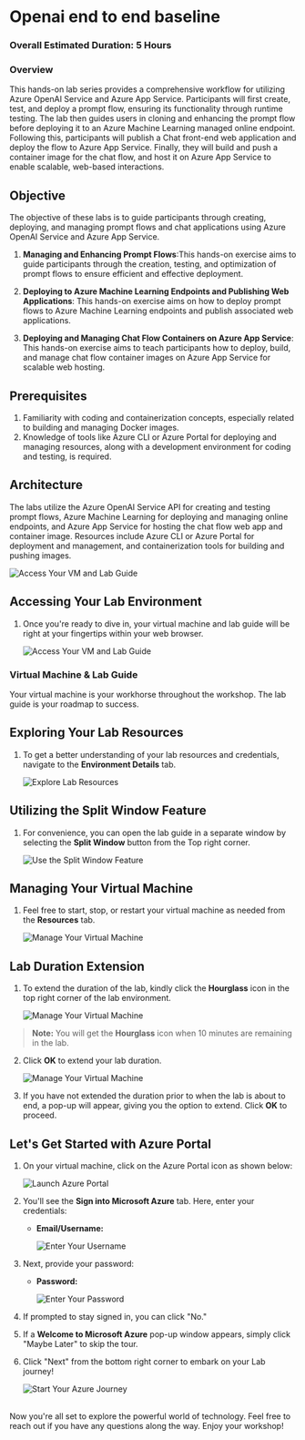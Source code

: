 # Openai end to end baseline


### Overall Estimated Duration: 5 Hours
### Overview

This hands-on lab series provides a comprehensive workflow for utilizing Azure OpenAI Service and Azure App Service. Participants will first create, test, and deploy a prompt flow, ensuring its functionality through runtime testing. The lab then guides users in cloning and enhancing the prompt flow before deploying it to an Azure Machine Learning managed online endpoint. Following this, participants will publish a Chat front-end web application and deploy the flow to Azure App Service. Finally, they will build and push a container image for the chat flow, and host it on Azure App Service to enable scalable, web-based interactions.

## Objective 
The objective of these labs is to guide participants through creating, deploying, and managing prompt flows and chat applications using Azure OpenAI Service and Azure App Service.

1. **Managing and Enhancing Prompt Flows**:This hands-on exercise aims to guide participants through the creation, testing, and optimization of prompt flows to ensure efficient and effective deployment.

2. **Deploying to Azure Machine Learning Endpoints and Publishing Web Applications**: This hands-on exercise aims on how to deploy prompt flows to Azure Machine Learning endpoints and publish associated web applications.

3. **Deploying and Managing Chat Flow Containers on Azure App Service**: This hands-on exercise aims to teach participants how to deploy, build, and manage chat flow container images on Azure App Service for scalable web hosting.

## Prerequisites

 1. Familiarity with coding and containerization concepts, especially related to building and managing Docker images.
 2. Knowledge of tools like Azure CLI or Azure Portal for deploying and managing resources, along with a development environment for coding and testing, is required.

## Architecture

The labs utilize the Azure OpenAI Service API for creating and testing prompt flows, Azure Machine Learning for deploying and managing online endpoints, and Azure App Service for hosting the chat flow web app and container image. Resources include Azure CLI or Azure Portal for deployment and management, and containerization tools for building and pushing images.

   ![Access Your VM and Lab Guide](../media/acr_dia.png)
 
## Accessing Your Lab Environment
 
1. Once you're ready to dive in, your virtual machine and lab guide will be right at your fingertips within your web browser.
 
   ![Access Your VM and Lab Guide](../media/labguide-1.png)

 ### Virtual Machine & Lab Guide
 
   Your virtual machine is your workhorse throughout the workshop. The lab guide is your roadmap to success.
 
## Exploring Your Lab Resources
 
1. To get a better understanding of your lab resources and credentials, navigate to the **Environment Details** tab.
 
   ![Explore Lab Resources](../media/env-1.png)
 
## Utilizing the Split Window Feature
 
 1. For convenience, you can open the lab guide in a separate window by selecting the **Split Window** button from the Top right corner.<br>
    
    ![Use the Split Window Feature](../media/spl.png)
 
## Managing Your Virtual Machine
 
 1. Feel free to start, stop, or restart your virtual machine as needed from the **Resources** tab. <br>
 
    ![Manage Your Virtual Machine](../media/res.png)

## **Lab Duration Extension**

1. To extend the duration of the lab, kindly click the **Hourglass** icon in the top right corner of the lab environment. 

   ![Manage Your Virtual Machine](../media/gext.png)

>**Note:** You will get the **Hourglass** icon when 10 minutes are remaining in the lab.

2. Click **OK** to extend your lab duration.
 
   ![Manage Your Virtual Machine](../media/gext2.png)

3. If you have not extended the duration prior to when the lab is about to end, a pop-up will appear, giving you the option to extend. Click **OK** to proceed. 

## Let's Get Started with Azure Portal
 
1. On your virtual machine, click on the Azure Portal icon as shown below:<br>

 
   ![Launch Azure Portal](../media/sc900-image(1).png)
 
2. You'll see the **Sign into Microsoft Azure** tab. Here, enter your credentials:<br>

 
   - **Email/Username:** <inject key="AzureAdUserEmail"></inject>
 
       ![Enter Your Username](../media/sc900-image-1.png)
 
3. Next, provide your password:<br>
 
   - **Password:** <inject key="AzureAdUserPassword"></inject>
 
      ![Enter Your Password](../media/sc900-image-2.png)
 
4. If prompted to stay signed in, you can click "No."
 
5. If a **Welcome to Microsoft Azure** pop-up window appears, simply click "Maybe Later" to skip the tour.
 
6. Click "Next" from the bottom right corner to embark on your Lab journey!
 
   ![Start Your Azure Journey](../media/sc900-image(3).png)
 
<br>Now you're all set to explore the powerful world of technology. Feel free to reach out if you have any questions along the way. Enjoy your workshop!
